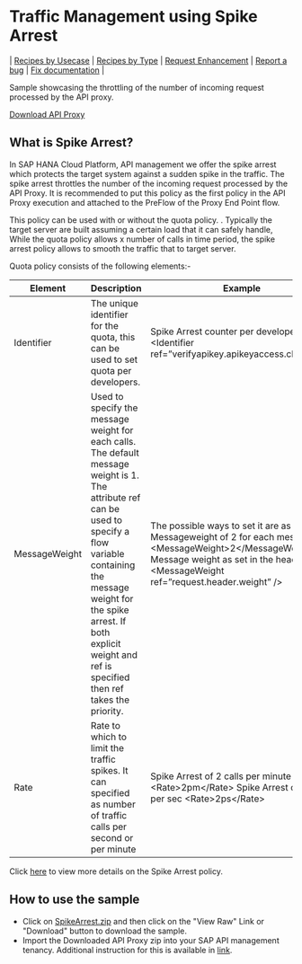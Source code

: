 # Traffic Management using Spike Arrest


\| [Recipes by Usecase](./api-recipes-by-usecase.md) \| [Recipes by Type](./api-recipes-by-type.md) \| [Request Enhancement](https://github.com/SAP-samples/apibusinesshub-api-recipes/issues/new?assignees=&labels=Recipe%20Fix,enhancement&template=recipe-request.md&title=Improve%20spike-arrest-api-proxy ) \| [Report a bug](https://github.com/SAP-samples/apibusinesshub-api-recipes/issues/new?assignees=&labels=Recipe%20Fix,bug&template=bug_report.md&title=Issue%20with%20spike-arrest-api-proxy ) \| [Fix documentation](https://github.com/SAP-samples/apibusinesshub-api-recipes/issues/new?assignees=&labels=Recipe%20Fix,documentation&template=bug_report.md&title=Docu%20fix%20spike-arrest-api-proxy ) \|


Sample showcasing the throttling of the number of incoming request processed by the API proxy.

[Download API Proxy](SpikeArrest.zip)

## What is Spike Arrest?
In SAP HANA Cloud Platform, API management we offer the spike arrest which protects the target system against a sudden spike in the traffic. The spike arrest throttles the number of the incoming request processed by the API Proxy.
It is recommended to put this policy as the first policy in the API Proxy execution and attached to the PreFlow of the Proxy End Point flow.

This policy can be used with or without the quota policy. .
Typically the target server are built assuming a certain load that it can safely handle, While the quota policy allows x number of calls in time period, the spike arrest policy allows to smooth the traffic that to target server.


Quota policy consists of the following elements:-

| Element        | Description           | Example  |
| ------------- |-------------| -----|
| Identifier     |The unique identifier for the quota, this can be used to set quota per developers. | Spike Arrest counter per developer apikey &lt;Identifier ref=”verifyapikey.apikeyaccess.client_id”/&gt;|
| MessageWeight | Used to specify the message weight for each calls. The default message weight is 1. The attribute ref can be used to specify a flow variable containing the message weight for the spike arrest. If both explicit weight and ref is specified then ref takes the priority.|The possible ways to set it are as follows:- Messageweight of 2 for each message &lt;MessageWeight>2&lt;/MessageWeight> Message weight as set in the header &lt;MessageWeight ref=”request.header.weight” />|
| Rate     | Rate to which to limit the traffic spikes. It can specified as number of traffic calls per second or per minute  | Spike Arrest of 2 calls per minute &lt;Rate&gt;2pm&lt;/Rate&gt;  Spike Arrest of 2 calls per sec &lt;Rate&gt;2ps&lt;/Rate&gt;|

Click [here](https://help.hana.ondemand.com/apim_od/frameset.htm?bf441dc839034613b059cb508ad610f7.html) to view more details on the Spike Arrest policy.

## How to use the sample

* Click on [SpikeArrest.zip](./SpikeArrest.zip) and then click on the "View Raw" Link or "Download" button to download the sample.
* Import the Downloaded API Proxy zip into your SAP API management tenancy. Additional instruction for this is available in [link](https://help.hana.ondemand.com/apim_od/frameset.htm?9342a932441e45cd9636eb0a01a89958.html).
